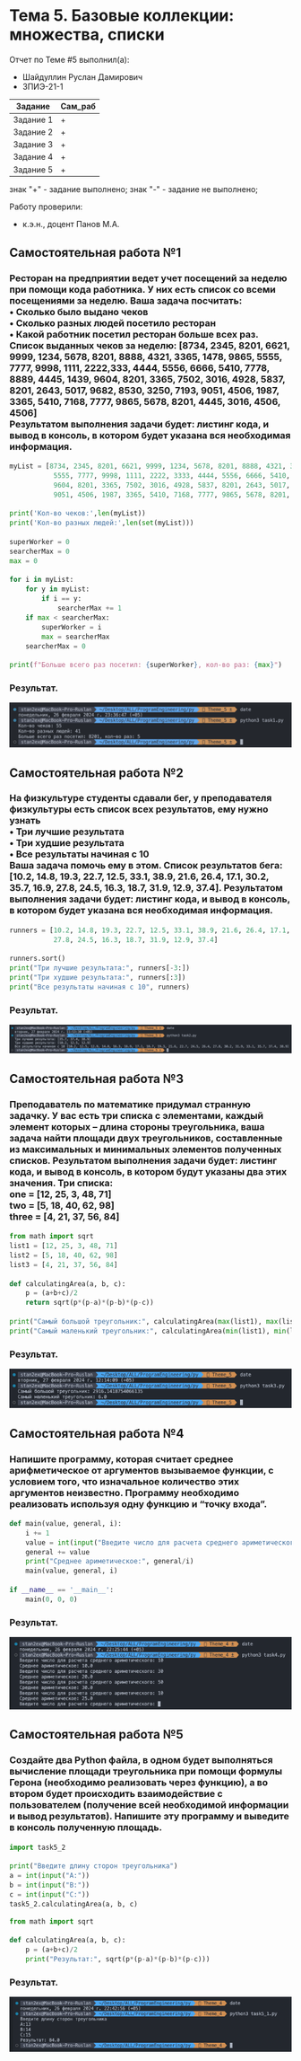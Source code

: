 # Тема 5. Базовые коллекции: множества, списки
Отчет по Теме #5 выполнил(а):
- Шайдуллин Руслан Дамирович
- ЗПИЭ-21-1

| Задание | Сам_раб |
| ------  | ------ |
| Задание 1 | + |
| Задание 2 | + |
| Задание 3 | + |
| Задание 4 | + |
| Задание 5 | + |

знак "+" - задание выполнено; знак "-" - задание не выполнено;

Работу проверили:
- к.э.н., доцент Панов М.А.

## Самостоятельная работа №1
### Ресторан на предприятии ведет учет посещений за неделю при помощи кода работника. У них есть список со всеми посещениями за неделю. Ваша задача посчитать:<br>• Сколько было выдано чеков<br>• Сколько разных людей посетило ресторан<br>• Какой работник посетил ресторан больше всех раз.<br>Список выданных чеков за неделю: [8734, 2345, 8201, 6621, 9999, 1234, 5678, 8201, 8888, 4321, 3365, 1478, 9865, 5555, 7777, 9998, 1111, 2222,333, 4444, 5556, 6666, 5410, 7778, 8889, 4445, 1439, 9604, 8201, 3365, 7502, 3016, 4928, 5837, 8201, 2643, 5017, 9682, 8530, 3250, 7193, 9051, 4506, 1987, 3365, 5410, 7168, 7777, 9865, 5678, 8201, 4445, 3016, 4506, 4506]<br>Результатом выполнения задачи будет: листинг кода, и вывод в консоль, в котором будет указана вся необходимая информация.

```python
myList = [8734, 2345, 8201, 6621, 9999, 1234, 5678, 8201, 8888, 4321, 3365, 1478, 9865,
           5555, 7777, 9998, 1111, 2222, 3333, 4444, 5556, 6666, 5410, 7778, 8889, 4445, 1439,
           9604, 8201, 3365, 7502, 3016, 4928, 5837, 8201, 2643, 5017, 9682, 8530, 3250, 7193,
           9051, 4506, 1987, 3365, 5410, 7168, 7777, 9865, 5678, 8201, 4445, 3016, 4506, 4506]

print('Кол-во чеков:',len(myList))
print('Кол-во разных людей:',len(set(myList)))

superWorker = 0
searcherMax = 0
max = 0

for i in myList:
    for y in myList:
        if i == y:
            searcherMax += 1
    if max < searcherMax:
        superWorker = i
        max = searcherMax
    searcherMax = 0

print(f"Больше всего раз посетил: {superWorker}, кол-во раз: {max}")
```
### Результат.
![Меню](https://github.com/stratch1989/ProgramEngineering/blob/Theme_5/img/task1.png)

## Самостоятельная работа №2
### На физкультуре студенты сдавали бег, у преподавателя физкультуры есть список всех результатов, ему нужно узнать<br>• Три лучшие результата<br>• Три худшие результата<br>• Все результаты начиная с 10<br>Ваша задача помочь ему в этом. Список результатов бега: [10.2, 14.8, 19.3, 22.7, 12.5, 33.1, 38.9, 21.6, 26.4, 17.1, 30.2, 35.7, 16.9, 27.8, 24.5, 16.3, 18.7, 31.9, 12.9, 37.4]. Результатом выполнения задачи будет: листинг кода, и вывод в консоль, в котором будет указана вся необходимая информация.

```python
runners = [10.2, 14.8, 19.3, 22.7, 12.5, 33.1, 38.9, 21.6, 26.4, 17.1, 30.2, 35.7, 16.9,
           27.8, 24.5, 16.3, 18.7, 31.9, 12.9, 37.4]

runners.sort()
print("Три лучшие результата:", runners[-3:])
print("Три худшие результата:", runners[:3])
print("Все результаты начиная с 10", runners)
```
### Результат.
![Меню](https://github.com/stratch1989/ProgramEngineering/blob/Theme_5/img/task2.png)

## Самостоятельная работа №3
### Преподаватель по математике придумал странную задачку. У вас есть три списка с элементами, каждый элемент которых – длина стороны треугольника, ваша задача найти площади двух треугольников, составленные из максимальных и минимальных элементов полученных списков. Результатом выполнения задачи будет: листинг кода, и вывод в консоль, в котором будут указаны два этих значения. Три списка:<br>one = [12, 25, 3, 48, 71]<br>two = [5, 18, 40, 62, 98]<br>three = [4, 21, 37, 56, 84]

```python
from math import sqrt 
list1 = [12, 25, 3, 48, 71]
list2 = [5, 18, 40, 62, 98]
list3 = [4, 21, 37, 56, 84]

def calculatingArea(a, b, c):
    p = (a+b+c)/2
    return sqrt(p*(p-a)*(p-b)*(p-c))

print("Самый большой треугольник:", calculatingArea(max(list1), max(list2), max(list3)))
print("Самый маленький треугольник:", calculatingArea(min(list1), min(list2), min(list3)))
```
### Результат.
![Меню](https://github.com/stratch1989/ProgramEngineering/blob/Theme_5/img/task3.png)
  
## Самостоятельная работа №4
### Напишите программу, которая считает среднее арифметическое от аргументов вызываемое функции, с условием того, что изначальное количество этих аргументов неизвестно. Программу необходимо реализовать используя одну функцию и “точку входа”.

```python
def main(value, general, i):
    i += 1
    value = int(input("Введите число для расчета среднего ариметического: "))
    general += value
    print("Среднее ариметическое:", general/i)
    main(value, general, i)

if __name__ == '__main__':
    main(0, 0, 0)
```
### Результат.
![Меню](https://github.com/stratch1989/ProgramEngineering/blob/Theme_4/img/task4.png)

## Самостоятельная работа №5
### Создайте два Python файла, в одном будет выполняться вычисление площади треугольника при помощи формулы Герона (необходимо реализовать через функцию), а во втором будет происходить взаимодействие с пользователем (получение всей необходимой информации и вывод результатов). Напишите эту программу и выведите в консоль полученную площадь.

```python
import task5_2

print("Введите длину сторон треугольника")
a = int(input("A:"))
b = int(input("B:"))
c = int(input("C:"))
task5_2.calculatingArea(a, b, c)
```

```python
from math import sqrt 

def calculatingArea(a, b, c):
    p = (a+b+c)/2
    print("Результат:", sqrt(p*(p-a)*(p-b)*(p-c)))
```

### Результат.
![Меню](https://github.com/stratch1989/ProgramEngineering/blob/Theme_4/img/task5.png)